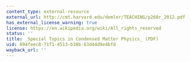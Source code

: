 ```yaml
---
content_type: external-resource
external_url: http://cmt.harvard.edu/demler/TEACHING/p268r_2012.pdf
has_external_license_warning: true
license: https://en.wikipedia.org/wiki/All_rights_reserved
status: ''
title: _Special Topics in Condensed Matter Physics_ (PDF)
uid: 894feec8-71f1-4513-b38b-63d44d9e4bfd
wayback_url: ''
---
```

